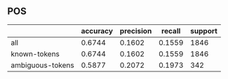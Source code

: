 
## POS

|                  | accuracy | precision | recall | support |
|------------------|----------|-----------|--------|---------|
| all              | 0.6744   | 0.1602    | 0.1559 | 1846    |
| known-tokens     | 0.6744   | 0.1602    | 0.1559 | 1846    |
| ambiguous-tokens | 0.5877   | 0.2072    | 0.1973 | 342     |

